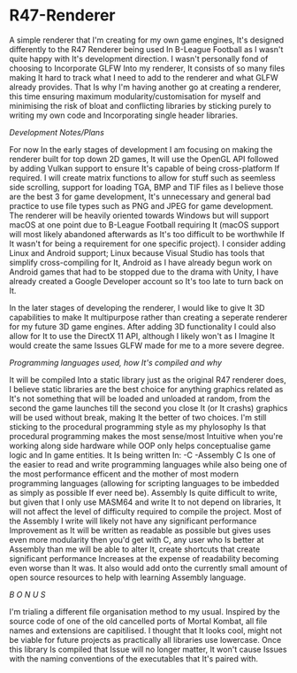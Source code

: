 # R47-Renderer
A simple renderer that I'm creating for my own game engines, It's designed differently to the R47 Renderer being used In B-League Football as I wasn't quite happy with It's development direction. I wasn't personally fond of
choosing to Incorporate GLFW Into my renderer, It consists of so many files making It hard to track what I need to add to the renderer and what GLFW already provides. That Is why I'm having another go at creating a renderer,
this time ensuring maximum modularity/customisation for myself and minimising the risk of bloat and conflicting libraries by sticking purely to writing my own code and Incorporating single header libraries.

<i> Development Notes/Plans </i>

For now In the early stages of development I am focusing on making the renderer built for top down 2D games, It will use the OpenGL API followed by adding Vulkan support to ensure It's capable of being cross-platform If
required. I will create matrix functions to allow for stuff such as seemless side scrolling, support for loading TGA, BMP and TIF files as I believe those are the best 3 for game development, It's unnecessary and general
bad practice to use file types such as PNG and JPEG for game development. The renderer will be heavily oriented towards Windows but will support macOS at one point due to B-League Football requiring It (macOS support will
most likely abandoned afterwards as It's too difficult to be worthwhile If It wasn't for being a requirement for one specific project). I consider adding Linux and Android support; Linux because Visual Studio has tools
that simplify cross-compiling for It, Android as I have already begun work on Android games that had to be stopped due to the drama with Unity, I have already created a Google Developer account so It's too late to turn
back on It.

In the later stages of developing the renderer, I would like to give It 3D capabilities to make It multipurpose rather than creating a seperate renderer for my future 3D game engines. After adding 3D functionality I could
also allow for It to use the DirectX 11 API, although I likely won't as I Imagine It would create the same Issues GLFW made for me to a more severe degree.

<i> Programming languages used, how It's compiled and why </i>

It will be compiled Into a static library just as the original R47 renderer does, I believe static libraries are the best choice for anything graphics related as It's not something that will be loaded and unloaded at
random, from the second the game launches till the second you close It (or It crashs) graphics will be used without break, making It the better of two choices. I'm still sticking to the procedural programming style as
my phylosophy Is that procedural programming makes the most sense/most Intuitive when you're working along side hardware while OOP only helps conceptualise game logic and In game entities. It Is being written In:
-C
-Assembly
C Is one of the easier to read and write programming languages while also being one of the most performance efficent and the mother of most modern programming languages (allowing for scripting languages to be imbedded
as simply as possible If ever need be). Assembly Is quite difficult to write, but given that I only use MASM64 and write It to not depend on libraries, It will not affect the level of difficulty required to compile the
project. Most of the Assembly I write will likely not have any significant performance Improvement as It will be written as readable as possible but gives uses even more modularity then you'd get with C, any user who Is
better at Assembly than me will be able to alter It, create shortcuts that create significant performance Increases at the expense of readability becoming even worse than It was. It also would add onto the currently small
amount of open source resources to help with learning Assembly language.

<i> B O N U S </i>

I'm trialing a different file organisation method to my usual. Inspired by the source code of one of the old cancelled ports of Mortal Kombat, all file names and extensions
are capitilised. I thought that It looks cool, might not be viable for future projects as practically all libraries use lowercase. Once this library Is compiled that Issue
will no longer matter, It won't cause Issues with the naming conventions of the executables that It's paired with.
